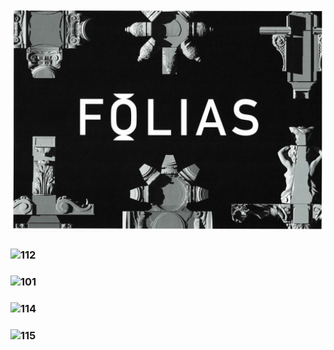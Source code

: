 ### ![100](/100.jpg)
### ![112](/Follio/112.jpg)
### ![101](https://ewwgene.github.io/Follio/Making/101.jpg)
### ![114](https://ewwgene.github.io/Follio/114.jpg)
### ![115](https://ewwgene.github.io/Follio/115.jpg)
